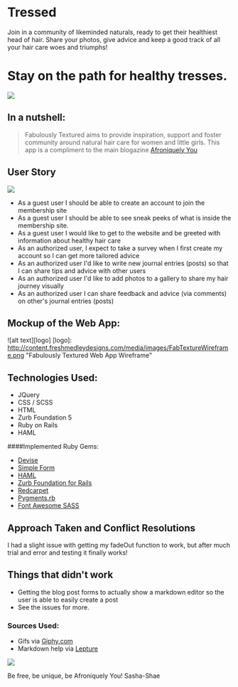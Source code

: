 # Tressed 
Join in a community of likeminded naturals, ready to get their healthiest head of hair. Share your photos, give advice and keep a good track of all your hair care woes and triumphs!

# Stay on the path for healthy tresses.
![](http://i.giphy.com/3o6ZtdDFk90KVFDrbO.gif)


## In a nutshell: 
> Fabulously Textured aims to provide inspiration, support and foster community around natural hair care for women and little girls. This app is a compliment to the main blogazine [Afroniquely You](http://afroniquelyu.com)

## User Story
![](http://i.giphy.com/m6nZqf8bIZEGY.gif)

* As a guest user I should be able to create an account to join the membership site
* As a guest user I should be able to see sneak peeks of what is inside the membership site.
* As a guest user I would like to get to the website and be greeted with information about healthy hair care
* As an authorized user, I expect to take a survey when I first create my account so I can get more tailored advice
* As an authorized user I'd like to write new journal entries (posts) so that I can share tips and advice with other users
* As an authorized user I'd like to add photos to a gallery to share my hair journey visually
* As an authorized user I can share feedback and advice (via comments) on other's journal entries (posts)

## Mockup of the Web App:

![alt text][logo]
[logo]: http://content.freshmedleydesigns.com/media/images/FabTextureWireframe.png "Fabulously Textured Web App Wireframe"

## Technologies Used:
* JQuery
* CSS / SCSS
* HTML
* Zurb Foundation 5
* Ruby on Rails
* HAML

####Implemented Ruby Gems:
  * [Devise](https://github.com/plataformatec/devise)
  * [Simple Form](https://github.com/plataformatec/simple_form)
  * [HAML](http://haml.info)
  * [Zurb Foundation for Rails](https://github.com/zurb/foundation-rails)
  * [Redcarpet](https://github.com/vmg/redcarpet)
  * [Pygments.rb](https://github.com/tmm1/pygments.rb)
  * [Font Awesome SASS](https://github.com/FortAwesome/font-awesome-sass)

## Approach Taken and Conflict Resolutions

I had a slight issue with getting my fadeOut function to work, but after much trial and error and testing it finally works!

## Things that didn't work
* Getting the blog post forms to actually show a markdown editor so the user is able to easily create a post
* See the issues for more.


### Sources Used:
* Gifs via [Giphy.com](http://Giphy.com)
* Markdown help via [Lepture](http://lab.lepture.com/editor/markdown)

![]( http://i.giphy.com/wpKsEIRY8t2M0.gif)

Be free, be unique, be Afroniquely You!
Sasha-Shae
